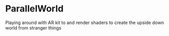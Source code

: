 # ParallelWorld
Playing around with AR kit to and render shaders to create the upside down world from stranger things
